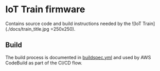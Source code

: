 IoT Train firmware
========================================

Contains source code and build instructions needed by the ![IoT Train](./docs/train_title.jpg =250x250).

Build
-----

The build process is documented in [buildspec.yml](buildspec.yml) and used by AWS CodeBuild as part of the CI/CD flow.
